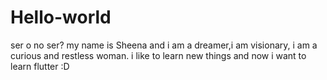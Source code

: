 # Hello-world
ser o no ser?
my name is Sheena and i am  a dreamer,i am visionary, i am a curious and restless woman.
i like to learn new things and now i want to learn flutter :D

